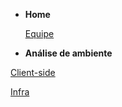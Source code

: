 * **Home**

	[Equipe](Home/Home.md)

* **Análise de ambiente**

[Client-side](environment-analyze/client-side.md)

[Infra](environment-analyze/infra.md)